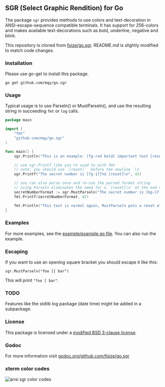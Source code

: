## SGR (Select Graphic Rendition) for Go
The package `sgr` provides methods to use colors and text-decoration in ANSI-escape-sequence compatible terminals. It has support for 256-colors and makes available text-decorations such as bold, underline, negative and blink.

This repository is cloned from [foize/go.sgr](https://github.com/foize/go.sgr). README.md is slightly modified to match code changes.

### Installation
Please use go-get to install this package.

`go get github.com/mqy/go.sgr`

### Usage
Typical usage is to use Parseln() or MustParseln(), and use the resulting string in succeeding `fmt` or `log` calls.

```go
package main

import (
	"fmt"
	"github.com/mqy/go.sgr"
)

func main() {
	sgr.Println("This is an example: [fg-red bold] important text [reset] normal text again.")

	// use sgr.Printf like you're used to with fmt
	// note: you should use `[reset]`  before the newline `\n`
	sgr.Printf("The secret number is [fg-17]%d [reset]\n", 42)

	// you can also parse once and re-use the parsed format string
	// using Parseln eliminates the need for a `[reset]\n` at the end of line
	secretNumberFormat := sgr.MustParseln("The secret number is [bg-17 blink]%d")
	fmt.Printf(secretNumberFormat, 42)

	fmt.Println("This text is normal again, MustParseln puts a reset at the end of the line.")
}
```

### Examples
For more examples, see the [example/example.go file](example/example.go). You can also run the example.

### Escaping
If you want to use an opening square bracket you should escape it like this:

`sgr.MustParseln("foo [[ bar")`

This will print `"foo [ bar"`.

### TODO
Features like the stdlib log package (date time) might be added in a subpackage.

### License
This package is licensed under a [modified BSD 3-clause license](https://github.com/foize/go.sgr/blob/master/LICENSE).

### Godoc
For more information visit [godoc.org/github.com/foize/go.sgr](http://godoc.org/github.com/foize/go.sgr)

### xterm color codes
![ansi sgr color codes](https://raw.github.com/foize/go.sgr/master/xterm_color_chart.png)